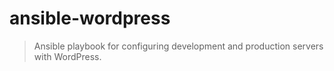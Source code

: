 # ansible-wordpress

> Ansible playbook for configuring development and production servers with WordPress.
